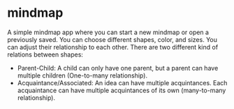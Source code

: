 # mindmap
A simple mindmap app where you can start a new mindmap or open a previously saved. 
You can choose different shapes, color, and sizes. You can adjust their relationship to each other.
There are two different kind of relations between shapes:
  * Parent-Child: A child can only have one parent, but a parent can have multiple children (One-to-many relationship).
  * Acquaintance/Associated: An idea can have multiple acquintances. Each acquaintance can have multiple acquintances of its own (many-to-many relationship).
